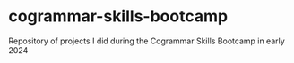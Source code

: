 # cogrammar-skills-bootcamp
Repository of projects I did during the Cogrammar Skills Bootcamp in early 2024
